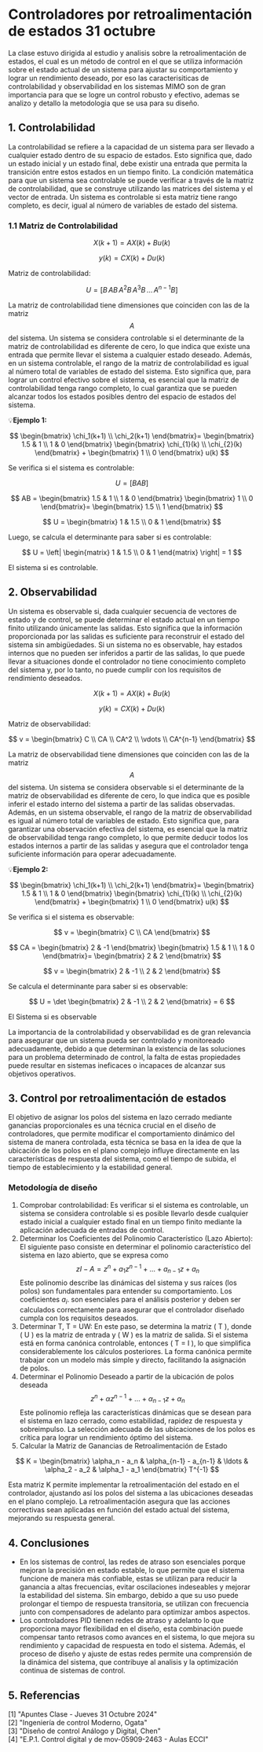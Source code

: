 # Controladores por retroalimentación de estados  31 octubre
La clase estuvo dirigida al estudio y analisis sobre la retroalimentación de estados, el cual es un método de control en el que se utiliza información sobre el estado actual de un sistema para ajustar su comportamiento y lograr un rendimiento deseado, por eso las caracterisiticas de controlabilidad y observabilidad en los sistemas MIMO son de gran importancia para que se logre un control robusto y efectivo, ademas se analizo y detallo la metodologia que se usa para su diseño.
## 1. Controlabilidad
La controlabilidad se refiere a la capacidad de un sistema para ser llevado a cualquier estado dentro de su espacio de estados. Esto significa que, dado un estado inicial y un estado final, debe existir una entrada que permita la transición entre estos estados en un tiempo finito. La condición matemática para que un sistema sea controlable se puede verificar a través de la matriz de controlabilidad, que se construye utilizando las matrices del sistema y el vector de entrada. Un sistema es controlable si esta matriz tiene rango completo, es decir, igual al número de variables de estado del sistema.
### 1.1 Matriz de Controlabilidad

$$
X(k + 1) = AX(k) + Bu(k)
$$

$$
y(k) = CX(k) + Du(k)
$$

Matriz de controlabilidad:

$$
U = [ B \, AB \, A^2B \, A^3B \, \ldots \, A^{n-1}B ]
$$

La matriz de controlabilidad tiene dimensiones que coinciden con las de la matriz $$ A $$ del sistema. Un sistema se considera controlable si el determinante de la matriz de controlabilidad es diferente de cero, lo que indica que existe una entrada que permite llevar el sistema a cualquier estado deseado. Además, en un sistema controlable, el rango de la matriz de controlabilidad es igual al número total de variables de estado del sistema. Esto significa que, para lograr un control efectivo sobre el sistema, es esencial que la matriz de controlabilidad tenga rango completo, lo cual garantiza que se pueden alcanzar todos los estados posibles dentro del espacio de estados del sistema.

💡**Ejemplo 1:** 

$$
\begin{bmatrix}
\chi_1(k+1) \\
\chi_2(k+1)
\end{bmatrix}=
\begin{bmatrix}
1.5 & 1 \\
1 & 0
\end{bmatrix}
\begin{bmatrix}
\chi_{1}(k) \\
\chi_{2}(k)
\end{bmatrix}
+
\begin{bmatrix}
1 \\
0
\end{bmatrix}
u(k)
$$

Se verifica si el sistema es controlable:

$$
U = [BAB]
$$

$$
AB = 
\begin{bmatrix}
1.5 & 1 \\
1 & 0
\end{bmatrix}
\begin{bmatrix}
1 \\
0
\end{bmatrix}=
\begin{bmatrix}
1.5 \\
1
\end{bmatrix}
$$

$$
U = 
\begin{bmatrix}
1 & 1.5 \\
0 & 1
\end{bmatrix}
$$

Luego, se calcula el determinante para saber si es controlable:

$$
U = \left| 
\begin{matrix} 
1 & 1.5 \\ 
0 & 1 
\end{matrix} 
\right| = 1
$$

El sistema si es controlable.

## 2. Observabilidad

Un sistema es observable si, dada cualquier secuencia de vectores de estado y de control, se puede determinar el estado actual en un tiempo finito utilizando únicamente las salidas. Esto significa que la información proporcionada por las salidas es suficiente para reconstruir el estado del sistema sin ambigüedades. Si un sistema no es observable, hay estados internos que no pueden ser inferidos a partir de las salidas, lo que puede llevar a situaciones donde el controlador no tiene conocimiento completo del sistema y, por lo tanto, no puede cumplir con los requisitos de rendimiento deseados.


$$
X(k + 1) = AX(k) + Bu(k)
$$

$$
y(k) = CX(k) + Du(k)
$$

Matriz de observabilidad:

$$
v = \begin{bmatrix}
C \\
CA \\
CA^2 \\
\vdots \\
CA^{n-1}
\end{bmatrix}
$$

La matriz de observabilidad tiene dimensiones que coinciden con las de la matriz $$ A $$ del sistema. Un sistema se considera observable si el determinante de la matriz de observabilidad es diferente de cero, lo que indica que es posible inferir el estado interno del sistema a partir de las salidas observadas. Además, en un sistema observable, el rango de la matriz de observabilidad es igual al número total de variables de estado. Esto significa que, para garantizar una observación efectiva del sistema, es esencial que la matriz de observabilidad tenga rango completo, lo que permite deducir todos los estados internos a partir de las salidas y asegura que el controlador tenga suficiente información para operar adecuadamente.

💡**Ejemplo 2:** 

$$
\begin{bmatrix}
\chi_1(k+1) \\
\chi_2(k+1)
\end{bmatrix}=
\begin{bmatrix}
1.5 & 1 \\
1 & 0
\end{bmatrix}
\begin{bmatrix}
\chi_{1}(k) \\
\chi_{2}(k)
\end{bmatrix}
+
\begin{bmatrix}
1 \\
0
\end{bmatrix}
u(k)
$$

Se verifica si el sistema es observable:

$$
v = 
\begin{bmatrix}
C \\
CA
\end{bmatrix}
$$

$$
CA = 
\begin{bmatrix}
2 & -1
\end{bmatrix}
\begin{bmatrix}
1.5 & 1 \\
1 & 0
\end{bmatrix}=
\begin{bmatrix}
2 & 2
\end{bmatrix}
$$

$$
v = 
\begin{bmatrix}
2 & -1 \\
2 & 2
\end{bmatrix}
$$

Se calcula el determinante para saber si es observable:

$$
U = \det 
\begin{bmatrix}
2 & -1 \\
2 & 2
\end{bmatrix}
= 6
$$

El Sistema si es observable


La importancia  de la controlabilidad y observabilidad es de gran relevancia para asegurar que un sistema pueda ser controlado y monitoreado adecuadamente, debido a que determinan la existencia de las soluciones para un problema determinado de control, la falta de estas propiedades puede resultar en sistemas ineficaces o incapaces de alcanzar sus objetivos operativos.

## 3. Control por retroalimentación de estados
El objetivo de asignar los polos del sistema en lazo cerrado mediante ganancias proporcionales es una técnica crucial en el diseño de controladores, que permite modificar el comportamiento dinámico del sistema de manera controlada, esta técnica se basa en la idea de que la ubicación de los polos en el plano complejo influye directamente en las características de respuesta del sistema, como el tiempo de subida, el tiempo de establecimiento y la estabilidad general.
### Metodología de diseño
1) Comprobar controlabilidad:
Es verificar si el sistema es controlable, un sistema se considera controlable si es posible llevarlo desde cualquier estado inicial a cualquier estado final en un tiempo finito mediante la aplicación adecuada de entradas de control.
2) Determinar los Coeficientes del Polinomio Característico (Lazo Abierto):
El siguiente paso consiste en determinar el polinomio característico del sistema en lazo abierto, que se expresa como $$zI - A = z^n + a_1 z^{n-1} + \ldots + a_{n-1} z + a_n$$
Este polinomio describe las dinámicas del sistema y sus raíces (los polos) son fundamentales para entender su comportamiento. Los coeficientes $a_i$.
son esenciales para el análisis posterior y deben ser calculados correctamente para asegurar que el controlador diseñado cumpla con los requisitos deseados.
3) Determinar T, T = UW:
En este paso, se determina la matriz \( T \), donde \( U \) es la matriz de entrada y \( W \) es la matriz de salida. Si el sistema está en forma canónica controlable, entonces \( T = I \), lo que simplifica considerablemente los cálculos posteriores. La forma canónica permite trabajar con un modelo más simple y directo, facilitando la asignación de polos.
4) Determinar el Polinomio Deseado a partir de la ubicación de polos deseada $$z^n + \alpha z^{n-1} + \ldots + \alpha_{n-1} z + \alpha_n$$
Este polinomio refleja las características dinámicas que se desean para el sistema en lazo cerrado, como estabilidad, rapidez de respuesta y sobreimpulso. La selección adecuada de las ubicaciones de los polos es crítica para lograr un rendimiento óptimo del sistema.
5) Calcular la Matriz de Ganancias de Retroalimentación de Estado

$$
K = \begin{bmatrix} \alpha_n - a_n & \alpha_{n-1} - a_{n-1} & \ldots & \alpha_2 - a_2 & \alpha_1 - a_1 \end{bmatrix} T^{-1}
$$

Esta matriz K permite implementar la retroalimentación del estado en el controlador, ajustando así los polos del sistema a las ubicaciones deseadas en el plano   complejo. La retroalimentación asegura que las acciones correctivas sean aplicadas en función del estado actual del sistema, mejorando su respuesta general.


## 4. Conclusiones
* En los sistemas de control, las redes de atraso son esenciales porque mejoran la precisión en estado estable, lo que permite que el sistema funcione de manera más confiable, estas se utilizan para reducir la ganancia a altas frecuencias, evitar oscilaciones indeseables y mejorar la estabilidad del sistema. Sin embargo, debido a que su uso puede prolongar el tiempo de respuesta transitoria, se utilizan con frecuencia junto con compensadores de adelanto para optimizar ambos aspectos.
* Los controladores PID tienen redes de atraso y adelanto lo que proporciona mayor flexibilidad en el diseño, esta combinación puede compensar tanto retrasos como avances en el sistema, lo que mejora su rendimiento y capacidad de respuesta en todo el sistema. Además, el proceso de diseño y ajuste de estas redes permite una comprensión de la dinámica del sistema, que contribuye al analisis y la optimización continua de sistemas de control.
## 5. Referencias
[1] "Apuntes Clase - Jueves 31 Octubre 2024" <br/>
[2] "Ingeniería de control Moderno, Ogata" <br/>
[3] "Diseño de control Análogo y Digital, Chen" <br/>
[4] "E.P.1. Control digital y de mov-05909-2463 - Aulas ECCI" <br/>

